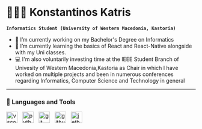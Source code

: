 # 👨🏻‍💻 Konstantinos Katris 

**`Informatics Student (University of Western Macedonia, Kastoria)`**
 

- 🔭 I’m currently working on my Bachelor's Degree on Informatics
- 🌱 I’m currently learning the basics of React and React-Native alongside with my Uni classes.
- 💻 I'm also voluntarily investing time at the IEEE Student Branch of Univesity of Western Macedonia,Kastoria as Chair in which I have worked on multiple projects      and been in numerous conferences regarding Informatics, Computer Science and Technology in general 

---

### 🧰 Languages and Tools

<img align="left" alt="vscode" width="30px" style="padding-right:10px;" src="https://cdn.jsdelivr.net/gh/devicons/devicon/icons/vscode/vscode-original.svg" />
<img align="left" alt="python" width="30px" style="padding-right:10px;" src="https://cdn.jsdelivr.net/gh/devicons/devicon/icons/python/python-original.svg" />
<img align="left" alt="git" width="30px" style="padding-right:10px;" src="https://cdn.jsdelivr.net/gh/devicons/devicon/icons/git/git-original.svg" />
<img align="left" alt="github" width="30px" style="padding-right:10px;" src="https://cdn.jsdelivr.net/gh/devicons/devicon/icons/github/github-original.svg" />
<img align="left" alt="jetbrains" width="30px" style="padding-right:10px;" src="https://cdn.jsdelivr.net/gh/devicons/devicon/icons/jetbrains/jetbrains-original.svg" />

<!--
**katrhss/katrhss** is a ✨ _special_ ✨ repository because its `README.md` (this file) appears on your GitHub profile.

Here are some ideas to get you started:

- 🔭 I’m currently working on my Bachelor's Degree on Informatics at the University of Western Macedonia, Kastoria
- 🌱 I’m currently learning the basics of Data Science and Machine Learning alongside with my Uni classes.
- 🐍 Personally I'm also investing time into learning to work with Python

- 📫 How to reach me: ...
- 😄 Pronouns: ...
- ⚡ Fun fact: ...
-->
